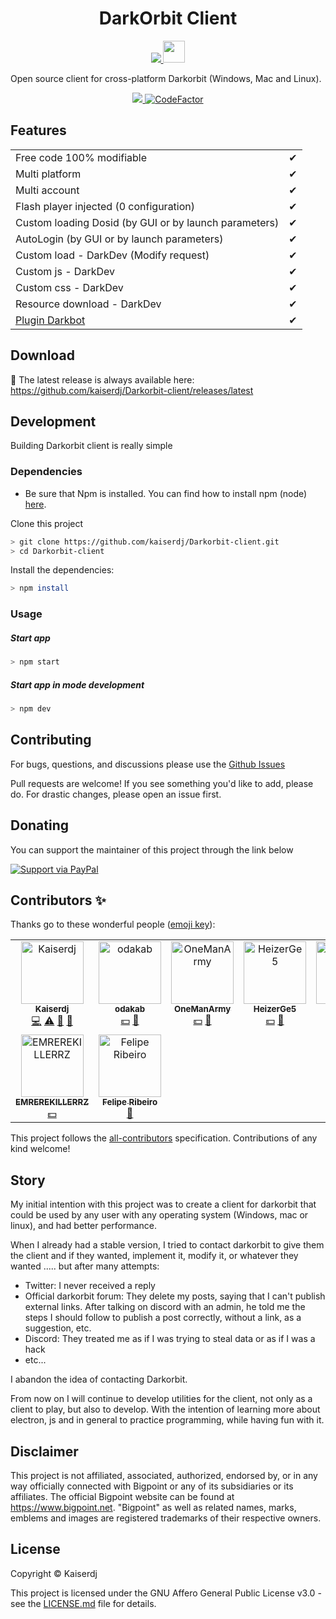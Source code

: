 <h1 align="center">DarkOrbit Client</h1> 

<p align="center">
  <a href="http://forthebadge.com/" target="_blank">
    <img src="http://forthebadge.com/images/badges/built-with-love.svg"/>
  </a>
  <a href="https://discord.gg/vHqAaxS7xF" target="_blank">
    <img src="https://img.shields.io/discord/819695791072608296.svg?label=Discord&logo=Discord&colorB=7289da&style=for-the-badge" height="35">
  </a>
</p>

Open source client for cross-platform Darkorbit (Windows, Mac and Linux).
<p align="center">
  <a href="https://github.com/kaiserdj/Darkorbit-client/blob/main/LICENSE" target="_blank">
    <img src="https://img.shields.io/badge/License-GPLv3-blue.svg"/>
  </a>
  <a href="https://www.codefactor.io/repository/github/kaiserdj/darkorbit-client">
    <img src="https://www.codefactor.io/repository/github/kaiserdj/darkorbit-client/badge" alt="CodeFactor" />
  </a>
</p>

## Features

|                                                                       |     |
| --------------------------------------------------------------------- | --- |
| Free code 100% modifiable                                             | ✔   |
| Multi platform                                                        | ✔   |
| Multi account                                                         | ✔   |
| Flash player injected (0 configuration)                               | ✔   |
| Custom loading Dosid (by GUI or by launch parameters)                 | ✔   |
| AutoLogin (by GUI or by launch parameters)                            | ✔   |
| Custom load - DarkDev (Modify request)                                | ✔   |
| Custom js - DarkDev                                                   | ✔   |
| Custom css - DarkDev                                                  | ✔   |
| Resource download - DarkDev                                           | ✔   |
| [Plugin Darkbot](https://github.com/kaiserdj/Plugin-Launcher-Darkbot) | ✔   |


Download
-------
🔽 The latest release is always available here: https://github.com/kaiserdj/Darkorbit-client/releases/latest
 
## Development
Building Darkorbit client is really simple

### Dependencies

* Be sure that Npm is installed. You can find how to install npm (node) [here](https://nodejs.org/en/).

Clone this project

```bash
> git clone https://github.com/kaiserdj/Darkorbit-client.git
> cd Darkorbit-client
```

Install the dependencies:

```bash
> npm install
```

### Usage
##### Start app

```bash
> npm start
```

##### Start app in mode development

```bash
> npm dev
```

## Contributing

For bugs, questions, and discussions please use the [Github Issues](https://github.com/kaiserdj/Darkorbit-client/issues)

Pull requests are welcome! If you see something you'd like to add, please do. For drastic changes, please open an issue first.

## Donating

You can support the maintainer of this project through the link below

[![Support via PayPal](https://cdn.rawgit.com/twolfson/paypal-github-button/1.0.0/dist/button.svg)](https://www.paypal.me/kaiserdj/)

## Contributors ✨

Thanks go to these wonderful people ([emoji key](https://allcontributors.org/docs/en/emoji-key)):

<!-- ALL-CONTRIBUTORS-LIST:START - Do not remove or modify this section -->
<!-- prettier-ignore-start -->
<!-- markdownlint-disable -->
<table>
  <tbody>
    <tr>
      <td align="center" valign="top" width="20%"><a href="http://kaiserdj.github.io"><img src="https://avatars2.githubusercontent.com/u/5487950?v=4?s=100" width="100px;" alt="Kaiserdj"/><br /><sub><b>Kaiserdj</b></sub></a><br /><a href="https://github.com/kaiserdj/Darkorbit-client/commits?author=kaiserdj" title="Code">💻</a> <a href="https://github.com/kaiserdj/Darkorbit-client/commits?author=kaiserdj" title="Tests">⚠️</a> <a href="#projectManagement-kaiserdj" title="Project Management">📆</a> <a href="#tool-kaiserdj" title="Tools">🔧</a></td>
      <td align="center" valign="top" width="20%"><a href="https://github.com/ODAKAB"><img src="https://avatars.githubusercontent.com/u/49538323?v=4?s=100" width="100px;" alt="odakab"/><br /><sub><b>odakab</b></sub></a><br /><a href="#financial-odakab" title="Financial">💵</a> <a href="#ideas-odakab" title="Ideas, Planning, & Feedback">🤔</a></td>
      <td align="center" valign="top" width="20%"><a href="https://github.com/QR4SH3D"><img src="https://avatars.githubusercontent.com/u/69433658?v=4?s=100" width="100px;" alt="OneManArmy"/><br /><sub><b>OneManArmy</b></sub></a><br /><a href="#financial-QR4SH3D" title="Financial">💵</a> <a href="#ideas-QR4SH3D" title="Ideas, Planning, & Feedback">🤔</a></td>
      <td align="center" valign="top" width="20%"><a href="https://github.com/HeizerGe5"><img src="https://avatars.githubusercontent.com/u/71152480?v=4?s=100" width="100px;" alt="HeizerGe5"/><br /><sub><b>HeizerGe5</b></sub></a><br /><a href="#financial-HeizerGe5" title="Financial">💵</a> <a href="#ideas-HeizerGe5" title="Ideas, Planning, & Feedback">🤔</a></td>
      <td align="center" valign="top" width="20%"><a href="https://github.com/SenttX1"><img src="https://avatars.githubusercontent.com/u/86185939?v=4?s=100" width="100px;" alt="SenttX1"/><br /><sub><b>SenttX1</b></sub></a><br /><a href="#financial-SenttX1" title="Financial">💵</a></td>
    </tr>
    <tr>
      <td align="center" valign="top" width="20%"><a href="https://github.com/EMREREKILLERRZ"><img src="https://avatars.githubusercontent.com/u/90413379?v=4?s=100" width="100px;" alt="EMREREKILLERRZ"/><br /><sub><b>EMREREKILLERRZ</b></sub></a><br /><a href="#financial-EMREREKILLERRZ" title="Financial">💵</a></td>
      <td align="center" valign="top" width="20%"><a href="https://github.com/Frenvius"><img src="https://avatars.githubusercontent.com/u/5433348?v=4?s=100" width="100px;" alt="Felipe Ribeiro"/><br /><sub><b>Felipe Ribeiro</b></sub></a><br /><a href="https://github.com/kaiserdj/Darkorbit-client/issues?q=author%3AFrenvius" title="Bug reports">🐛</a></td>
    </tr>
  </tbody>
</table>

<!-- markdownlint-restore -->
<!-- prettier-ignore-end -->

<!-- ALL-CONTRIBUTORS-LIST:END -->

This project follows the [all-contributors](https://github.com/all-contributors/all-contributors) specification. Contributions of any kind welcome!

## Story

My initial intention with this project was to create a client for darkorbit that could be used by any user with any operating system (Windows, mac or linux), and had better performance.

When I already had a stable version, I tried to contact darkorbit to give them the client and if they wanted, implement it, modify it, or whatever they wanted ..... but after many attempts:
- Twitter: I never received a reply
- Official darkorbit forum: They delete my posts, saying that I can't publish external links. After talking on discord with an admin, he told me the steps I should follow to publish a post correctly, without a link, as a suggestion, etc.
- Discord: They treated me as if I was trying to steal data or as if I was a hack
- etc...

I abandon the idea of ​​contacting Darkorbit.

From now on I will continue to develop utilities for the client, not only as a client to play, but also to develop. With the intention of learning more about electron, js and in general to practice programming, while having fun with it.

## Disclaimer

This project is not affiliated, associated, authorized, endorsed by, or in any way officially connected with Bigpoint or any of its subsidiaries or its affiliates. The official Bigpoint website can be found at https://www.bigpoint.net. "Bigpoint" as well as related names, marks, emblems and images are registered trademarks of their respective owners.

## License

Copyright © Kaiserdj

This project is licensed under the GNU Affero General Public License v3.0 - see the [LICENSE.md](LICENSE.md) file for details.
